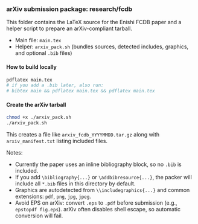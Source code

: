 ### arXiv submission package: research/fcdb

This folder contains the LaTeX source for the Enishi FCDB paper and a helper script to prepare an arXiv-compliant tarball.

- Main file: `main.tex`
- Helper: `arxiv_pack.sh` (bundles sources, detected includes, graphics, and optional `.bib` files)

#### How to build locally

```bash
pdflatex main.tex
# if you add a .bib later, also run:
# bibtex main && pdflatex main.tex && pdflatex main.tex
```

#### Create the arXiv tarball

```bash
chmod +x ./arxiv_pack.sh
./arxiv_pack.sh
```

This creates a file like `arxiv_fcdb_YYYYMMDD.tar.gz` along with `arxiv_manifest.txt` listing included files.

Notes:
- Currently the paper uses an inline bibliography block, so no `.bib` is included.
- If you add `\bibliography{...}` or `\addbibresource{...}`, the packer will include all `*.bib` files in this directory by default.
- Graphics are autodetected from `\\includegraphics{...}` and common extensions: `pdf`, `png`, `jpg`, `jpeg`.
- Avoid EPS on arXiv: convert `.eps` to `.pdf` before submission (e.g., `epstopdf fig.eps`). arXiv often disables shell escape, so automatic conversion will fail.



